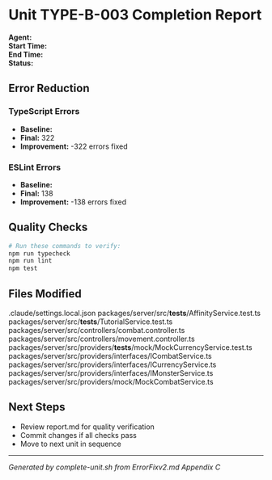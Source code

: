 # Unit TYPE-B-003 Completion Report

**Agent:**   
**Start Time:**   
**End Time:**   
**Status:**   

## Error Reduction

### TypeScript Errors
- **Baseline:** 
- **Final:** 322
- **Improvement:** -322 errors fixed

### ESLint Errors
- **Baseline:** 
- **Final:** 138
- **Improvement:** -138 errors fixed

## Quality Checks

```bash
# Run these commands to verify:
npm run typecheck
npm run lint
npm test
```

## Files Modified
.claude/settings.local.json
packages/server/src/__tests__/AffinityService.test.ts
packages/server/src/__tests__/TutorialService.test.ts
packages/server/src/controllers/combat.controller.ts
packages/server/src/controllers/movement.controller.ts
packages/server/src/providers/__tests__/mock/MockCurrencyService.test.ts
packages/server/src/providers/interfaces/ICombatService.ts
packages/server/src/providers/interfaces/ICurrencyService.ts
packages/server/src/providers/interfaces/IMonsterService.ts
packages/server/src/providers/mock/MockCombatService.ts

## Next Steps
- Review report.md for quality verification
- Commit changes if all checks pass
- Move to next unit in sequence

---
*Generated by complete-unit.sh from ErrorFixv2.md Appendix C*
